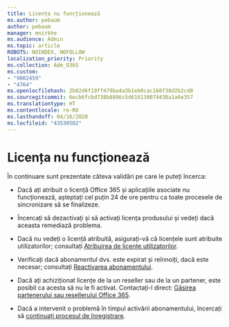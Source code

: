```yaml
---
title: Licența nu funcționează
ms.author: pebaum
author: pebaum
manager: mnirkhe
ms.audience: Admin
ms.topic: article
ROBOTS: NOINDEX, NOFOLLOW
localization_priority: Priority
ms.collection: Adm_O365
ms.custom:
- "9002459"
- "4764"
ms.openlocfilehash: 2b82d6f19ff479ba4a3b1eb0cac168f38d2b2cd8
ms.sourcegitcommit: 6ecb6fcbd738b8896c5d616130074438a1a6e357
ms.translationtype: HT
ms.contentlocale: ro-RO
ms.lasthandoff: 04/16/2020
ms.locfileid: "43530502"
---
```

# <a name="license-not-working"></a>Licența nu funcționează

În continuare sunt prezentate câteva validări pe care le puteți încerca:

- Dacă ați atribuit o licență Office 365 și aplicațiile asociate nu funcționează, așteptați cel puțin 24 de ore pentru ca toate procesele de sincronizare să se finalizeze. 

- Încercați să dezactivați și să activați licența produsului și vedeți dacă aceasta remediază problema. 

- Dacă nu vedeți o licență atribuită, asigurați-vă că licențele sunt atribuite utilizatorilor; consultați [Atribuirea de licențe utilizatorilor](https://docs.microsoft.com/en-us/microsoft-365/admin/manage/assign-licenses-to-users?view=o365-worldwide).

- Verificați dacă abonamentul dvs. este expirat și reînnoiți, dacă este necesar; consultați [Reactivarea abonamentului](https://docs.microsoft.com/alchemyinsights/reactivate-your-subscription). 

- Dacă ați achiziționat licențe de la un reseller sau de la un partener, este posibil ca acesta să nu le fi activat. Contactați-l direct: [Găsirea partenerului sau resellerului Office 365](https://docs.microsoft.com//microsoft-365/admin/manage/find-your-partner-or-reseller).

- Dacă a intervenit o problemă în timpul activării abonamentului, încercați să [continuați procesul de înregistrare](https://go.microsoft.com/fwlink/?linkid=2126800).
